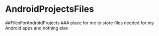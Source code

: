 # AndroidProjectsFiles
##FilesForAndroidProjects
##A place for me to store files needed for my Android apps and nothing else
